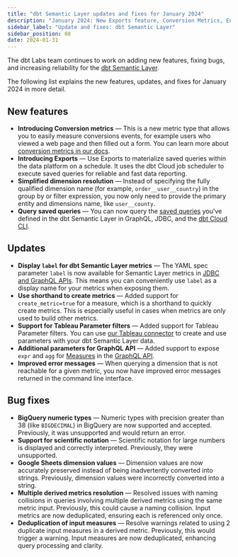 ```yaml
---
title: "dbt Semantic Layer updates and fixes for January 2024"
description: "January 2024: New Exports feature, Conversion Metrics, Enhanced metrics labels, Support for shorthand to create metrics and Tableau Parameter filters, and bug fixes."
sidebar_label: "Update and fixes: dbt Semantic Layer"
sidebar_position: 08
date: 2024-01-31
---
```

The dbt Labs team continues to work on adding new features, fixing bugs, and increasing reliability for the [dbt Semantic Layer](/use-dbt-semantic-layer/dbt-sl).

The following list explains the new features, updates, and fixes for January 2024 in more detail.

## New features

- **Introducing Conversion metrics** &mdash; This is a new metric type that allows you to easily measure conversions events, for example users who viewed a web page and then filled out a form. You can learn more about [conversion metrics in our docs](/docs/build/conversion).
- **Introducing Exports** &mdash; Use Exports to materialize saved queries within the data platform on a schedule. It uses the dbt Cloud job scheduler to execute saved queries for reliable and fast data reporting.
- **Simplified dimension resolution** &mdash; Instead of specifying the fully qualified dimension name (for example, `order__user__country`) in the group by or filter expression, you now only need to provide the primary entity and dimensions name, like `user__county`.
- **Query saved queries** &mdash; You can now query the [saved queries](/docs/build/saved-queries) you've defined in the dbt Semantic Layer in GraphQL, JDBC, and the [dbt Cloud CLI](/docs/cloud/cloud-cli-installation).

## Updates

- **Display `label` for dbt Semantic Layer metrics** &mdash; The YAML spec parameter `label` is now available for Semantic Layer metrics in [JDBC and GraphQL APIs](/docs/dbt-cloud-apis/sl-api-overview). This means you can conveniently use `label` as a display name for your metrics when exposing them.
- **Use shorthand to create metrics** &mdash; Added support for `create_metric=true` for a measure, which is a shorthand to quickly create metrics. This is especially useful in cases when metrics are only used to build other metrics.
- **Support for Tableau Parameter filters** &mdash; Added support for Tableau Parameter filters. You can use [our Tableau connector](docs/use-dbt-semantic-layer/tableau) to create and use parameters with your dbt Semantic Layer data.
- **Additional parameters for GraphQL API** &mdash;  Added support to expose `expr` and `agg` for [Measures](/docs/build/measures) in the [GraphQL API](/docs/dbt-cloud-apis/sl-graphql).
- **Improved error messages** &mdash; When querying a dimension that is not reachable for a given metric, you now have improved error messages returned in the command line interface.

## Bug fixes

- **BigQuery numeric types** &mdash; Numeric types with precision greater than 38 (like `BIGDECIMAL`) in BigQuery are now supported and accepted. Previously, it was unsupported and would return an error.
- **Support for scientific notation** &mdash; Scientific notation for large numbers is displayed and correctly interpreted. Previously, they were unsupported. 
- **Google Sheets dimension values** &mdash; Dimension values are now accurately preserved instead of being inadvertently converted into strings. Previously, dimension values were incorrectly converted into a string.  
- **Multiple derived metrics resolution** &mdash; Resolved issues with naming collisions in queries involving multiple derived metrics using the same metric input. Previously, this could cause a naming collision. Input metrics are now deduplicated, ensuring each is referenced only once.
- **Deduplication of input measures** &mdash; Resolve warnings related to using 2 duplicate input measures in a derived metric. Previously, this would trigger a warning. Input measures are now deduplicated, enhancing query processing and clarity.
